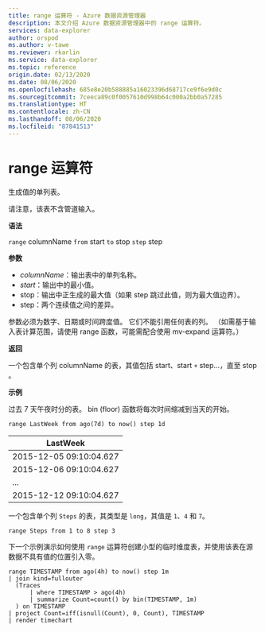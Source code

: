 ```yaml
---
title: range 运算符 - Azure 数据资源管理器
description: 本文介绍 Azure 数据资源管理器中的 range 运算符。
services: data-explorer
author: orspod
ms.author: v-tawe
ms.reviewer: rkarlin
ms.service: data-explorer
ms.topic: reference
origin.date: 02/13/2020
ms.date: 08/06/2020
ms.openlocfilehash: 685e8e20b588885a16023396d68717ce9f6e9d0c
ms.sourcegitcommit: 7ceeca89c0f0057610d998b64c000a2bb0a57285
ms.translationtype: HT
ms.contentlocale: zh-CN
ms.lasthandoff: 08/06/2020
ms.locfileid: "87841513"
---
```

# <a name="range-operator"></a>range 运算符

生成值的单列表。

请注意，该表不含管道输入。 

**语法**

`range` columnName `from` start `to` stop `step` step

**参数**

* *columnName*：输出表中的单列名称。
* *start*：输出中的最小值。
* stop：输出中正生成的最大值（如果 step 跳过此值，则为最大值边界）。
* step：两个连续值之间的差异。 

参数必须为数字、日期或时间跨度值。 它们不能引用任何表的列。 （如需基于输入表计算范围，请使用 range 函数，可能需配合使用 mv-expand 运算符。） 

**返回**

一个包含单个列 columnName 的表，其值包括 start、start `+` step...，直至 stop    。

**示例**  

过去 7 天午夜时分的表。 bin (floor) 函数将每次时间缩减到当天的开始。

<!-- csl: https://help.kusto.chinacloudapi.cn/Samples -->
```kusto
range LastWeek from ago(7d) to now() step 1d
```

|LastWeek|
|---|
|2015-12-05 09:10:04.627|
|2015-12-06 09:10:04.627|
|...|
|2015-12-12 09:10:04.627|


一个包含单个列 `Steps` 的表，其类型是 `long`，其值是 `1`、`4` 和 `7`。

<!-- csl: https://help.kusto.chinacloudapi.cn/Samples -->
```kusto
range Steps from 1 to 8 step 3
```

下一个示例演示如何使用 `range` 运算符创建小型的临时维度表，并使用该表在源数据不具有值的位置引入零。

```kusto
range TIMESTAMP from ago(4h) to now() step 1m
| join kind=fullouter
  (Traces
      | where TIMESTAMP > ago(4h)
      | summarize Count=count() by bin(TIMESTAMP, 1m)
  ) on TIMESTAMP
| project Count=iff(isnull(Count), 0, Count), TIMESTAMP
| render timechart  
```
